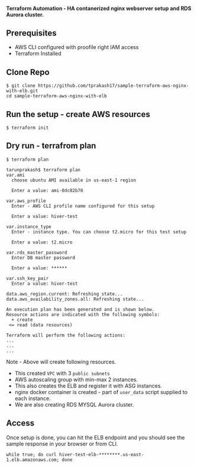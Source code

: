 #### Terraform Automation - HA contanerized nginx webserver setup and RDS Aurora cluster.

## Prerequisites 
* AWS CLI configured with proofile right IAM access
* Terraform Installed

## Clone Repo
```
$ git clone https://github.com/tprakash17/sample-terraform-aws-nginx-with-elb.git
cd sample-terraform-aws-nginx-with-elb
```

## Run the setup - create AWS resources
```
$ terraform init
```

## Dry run - terrafrom plan
```
$ terraform plan

tarunprakash$ terraform plan
var.ami
  choose ubuntu AMI available in us-east-1 region

  Enter a value: ami-0dc82b70

var.aws_profile
  Enter - AWS CLI profile name configured for this setup

  Enter a value: hiver-test

var.instance_type
  Enter - instance type. You can choose t2.micro for this test setup

  Enter a value: t2.micro

var.rds_master_password
  Enter DB master password

  Enter a value: ******       

var.ssh_key_pair
  Enter a value: hiver-test

data.aws_region.current: Refreshing state...
data.aws_availability_zones.all: Refreshing state...

An execution plan has been generated and is shown below.
Resource actions are indicated with the following symbols:
  + create
 <= read (data resources)

Terraform will perform the following actions:
...
...
...
```

Note - Above will create following resources.
* This created `VPC` with 3 `public subnets`
* AWS autoscaling group with min-max 2 instances.
* This also creates the ELB and register it with ASG instances.
* nginx docker container is created - part of `user_data` script supplied to each instance.
* We are also creating RDS MYSQL Aurora cluster.

## Access
Once setup is done, you can hit the ELB endpoint and you should see the sample response in your browser or from CLI.

`while true; do curl hiver-test-elb-********.us-east-1.elb.amazonaws.com; done`


